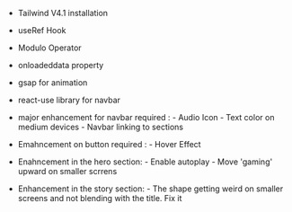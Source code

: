 - Tailwind V4.1 installation 
- useRef Hook
- Modulo Operator
- onloadeddata property

- gsap for animation

- react-use library for navbar

- major enhancement for navbar required : 
        - Audio Icon
        - Text color on medium devices
        - Navbar linking to sections

- Emahncement on button required : 
        - Hover Effect

- Enahncement in the hero section:
        - Enable autoplay
        - Move 'gaming' upward on smaller scrrens

- Enhancement in the story section: 
        - The shape getting weird on smaller screens and not blending with the title. Fix it